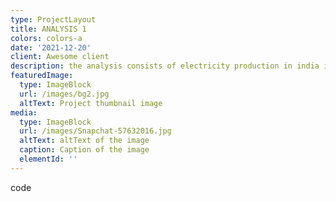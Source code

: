 ```yaml
---
type: ProjectLayout
title: ANALYSIS 1
colors: colors-a
date: '2021-12-20'
client: Awesome client
description: the analysis consists of electricity production in india in one year
featuredImage:
  type: ImageBlock
  url: /images/bg2.jpg
  altText: Project thumbnail image
media:
  type: ImageBlock
  url: /images/Snapchat-57632016.jpg
  altText: altText of the image
  caption: Caption of the image
  elementId: ''
---
```

code
